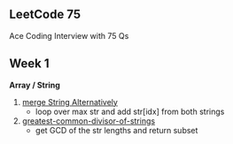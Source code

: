 ## LeetCode 75

Ace Coding Interview with 75 Qs


## Week 1 

**Array / String**

1. [merge String Alternatively](https://leetcode.com/problems/merge-strings-alternately/)
    - loop over max str and add str[idx] from both strings
2. [greatest-common-divisor-of-strings](https://leetcode.com/problems/greatest-common-divisor-of-strings/)
    - get GCD of the str lengths and return subset
